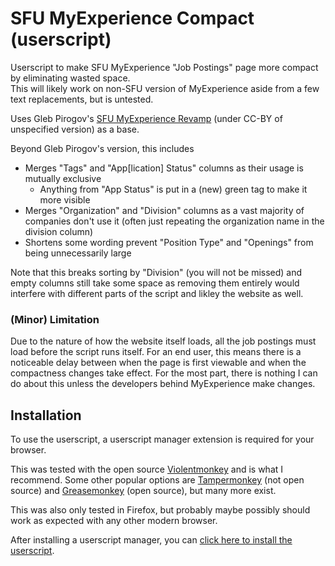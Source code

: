 # SFU MyExperience Compact (userscript)
Userscript to make SFU MyExperience "Job Postings" page more compact by eliminating wasted space.\
This will likely work on non-SFU version of MyExperience aside from a few text replacements, but is untested.

Uses Gleb Pirogov's [SFU MyExperience Revamp](https://userstyles.org/styles/180535/sfu-myexperience-revamp) (under CC-BY of unspecified version) as a base.

Beyond Gleb Pirogov's version, this includes
- Merges "Tags" and "App[lication] Status" columns as their usage is mutually exclusive
  - Anything from "App Status" is put in a (new) green tag to make it more visible
- Merges "Organization" and "Division" columns as a vast majority of companies don't use it (often just repeating the organization name in the division column)
- Shortens some wording prevent "Position Type" and "Openings" from being unnecessarily large

Note that this breaks sorting by "Division" (you will not be missed) and empty columns still take some space as removing them entirely would interfere with different parts of the script and likley the website as well.

### (Minor) Limitation
Due to the nature of how the website itself loads, all the job postings must load before the script runs itself.
For an end user, this means there is a noticeable delay between when the page is first viewable and when the compactness changes take effect.
For the most part, there is nothing I can do about this unless the developers behind MyExperience make changes.

## Installation
To use the userscript, a userscript manager extension is required for your browser. 

This was tested with the open source [Violentmonkey](https://violentmonkey.github.io/) and is what I recommend.
Some other popular options are [Tampermonkey](https://www.tampermonkey.net/) (not open source) and [Greasemonkey](https://github.com/greasemonkey/greasemonkey) (open source), but many more exist.

This was also only tested in Firefox, but probably maybe possibly should work as expected with any other modern browser.

After installing a userscript manager, you can [click here to install the userscript](https://github.com/KaranveerB/SFU-MyExperience-Compact/raw/master/sfu-myexperience-compact.user.js).
